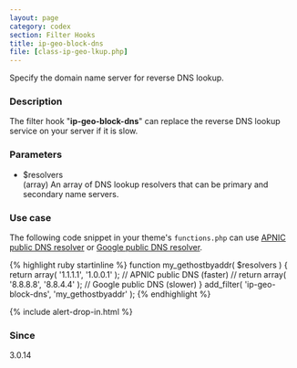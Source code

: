 ```yaml
---
layout: page
category: codex
section: Filter Hooks
title: ip-geo-block-dns
file: [class-ip-geo-lkup.php]
---
```


Specify the domain name server for reverse DNS lookup.

<!--more-->

### Description ###

The filter hook "**ip-geo-block-dns**" can replace the reverse DNS lookup 
service on your server if it is slow.

### Parameters ###

- $resolvers  
  (array) An array of DNS lookup resolvers that can be primary and secondary
  name servers.

### Use case ###

The following code snippet in your theme's `functions.php` can use [APNIC 
public DNS resolver][APNIC-DNS] or [Google public DNS resolver][Google-DNS].

{% highlight ruby startinline %}
function my_gethostbyaddr( $resolvers ) {
    return array( '1.1.1.1', '1.0.0.1' ); // APNIC  public DNS (faster)
//  return array( '8.8.8.8', '8.8.4.4' ); // Google public DNS (slower)
}
add_filter( 'ip-geo-block-dns', 'my_gethostbyaddr' );
{% endhighlight %}

{% include alert-drop-in.html %}

### Since ###

3.0.14

[IP-Geo-Block]: https://wordpress.org/plugins/ip-geo-block/ "WordPress › IP Geo Block « WordPress Plugins"
[APNIC-DNS]:    https://blog.cloudflare.com/dns-resolver-1-1-1-1/ "Introducing DNS Resolver, 1.1.1.1 (not a joke)"
[Google-DNS]:   https://developers.google.com/speed/public-dns/ "Public DNS  &nbsp;|&nbsp; Google Developers"
